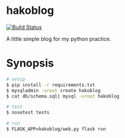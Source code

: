 
# hakoblog
[![Build Status](https://travis-ci.org/hakobe/hakoblog-python.svg?branch=master)](https://travis-ci.org/hakobe/hakoblog-python)

A little simple blog for my python practice.

# Synopsis

```sh
# setup
$ pip install -r requirements.txt
$ mysqladmin -uroot create hakoblog
$ cat db/schema.sql| mysql -uroot hakoblog

# test
$ nosetest tests

# run
$ FLASK_APP=hakoblog/web.py flask run
```
